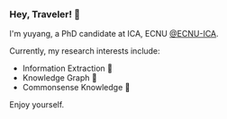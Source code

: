 ### Hey, Traveler!  👋 

I'm yuyang, a PhD candidate at ICA, ECNU [@ECNU-ICA](https://github.com/ECNU-ICA). 

Currently, my research interests include:
- Information Extraction 🔧
- Knowledge Graph 💬 
- Commonsense Knowledge 🌱

Enjoy yourself.

<!--
**yuto3o/yuto3o** is a ✨ _special_ ✨ repository because its `README.md` (this file) appears on your GitHub profile.

Here are some ideas to get you started:

- 🔭 I’m currently working on ...
- 🌱 I’m currently learning ...
- 👯 I’m looking to collaborate on ...
- 🤔 I’m looking for help with ...
- 💬 Ask me about ...
- 📫 How to reach me: ...
- 😄 Pronouns: ...
- ⚡ Fun fact: ...
-->
